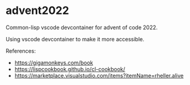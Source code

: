 # advent2022

Common-lisp vscode devcontainer for advent of code 2022.

Using vscode devcontainer to make it more accessible.

References:

- https://gigamonkeys.com/book
- https://lispcookbook.github.io/cl-cookbook/
- https://marketplace.visualstudio.com/items?itemName=rheller.alive